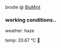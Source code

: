 brodie @ [BluMint](https://www.linkedin.com/company/blumint-io/)

<!--weather_start-->
### working conditions..

weather: haze 

temp: 20.67 °C 🥶

<!--weather_end-->
